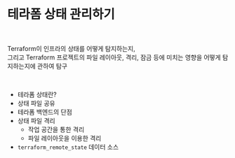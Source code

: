 # 테라폼 상태 관리하기

<br>

Terraform이 인프라의 상태를 어떻게 탐지하는지,  
그리고 Terraform 프로젝트의 파일 레이아웃, 격리, 잠금 등에 미치는 영향을 어떻게 탐지하는지에 관하여 탐구

<br>

- 테라폼 상태란?
- 상태 파일 공유
- 테라폼 백엔드의 단점
- 상태 파일 격리
  - 작업 공간을 통한 격리
  - 파일 레이아웃을 이용한 격리
- `terraform_remote_state` 데이터 소스
